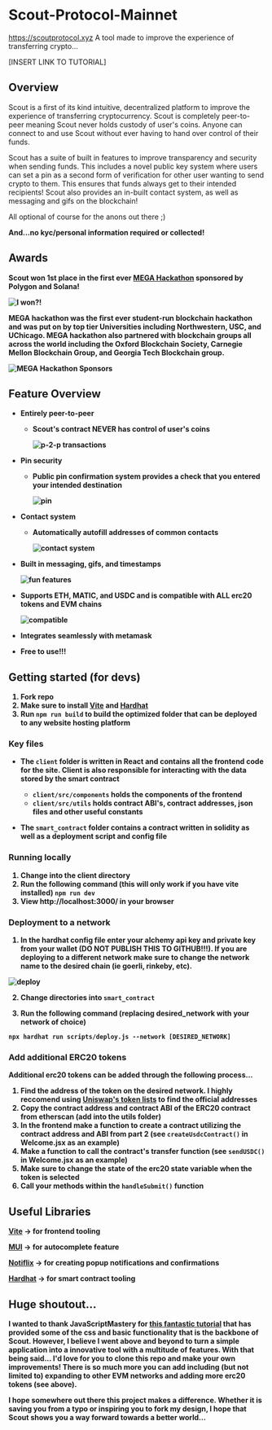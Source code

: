 # Scout-Protocol-Mainnet
https://scoutprotocol.xyz
A tool made to improve the experience of transferring crypto...

[INSERT LINK TO TUTORIAL]

## Overview

Scout is a first of its kind intuitive, decentralized platform to improve the experience of transferring cryptocurrency. Scout is completely peer-to-peer meaning Scout never holds custody of user's coins. Anyone can connect to and use Scout without ever having to hand over control of their funds.

Scout has a suite of built in features to improve transparency and security when sending funds. This includes a novel public key system where users can set a pin as a second form of verification for other user wanting to send crypto to them. This ensures that funds always get to their intended recipients! Scout also provides an in-built contact system, as well as messaging and gifs on the blockchain! 

All optional of course for the anons out there ;) 

<b>And...no kyc/personal information required or collected!<b>

## Awards
Scout won 1st place in the first ever [MEGA Hackathon](https://www.megahackathon.com/#Feature6_0) sponsored by Polygon and Solana!

![I won?!](./readme_images/mega.png)

MEGA hackathon was the first ever student-run blockchain hackathon and was put on by top tier Universities including Northwestern, USC, and UChicago. MEGA hackathon also partnered with blockchain groups all across the world including the Oxford Blockchain Society, Carnegie Mellon Blockchain Group, and Georgia Tech Blockchain group.


![MEGA Hackathon Sponsors](./readme_images/hackathon_sponsors.png)

## Feature Overview

* Entirely peer-to-peer
  * Scout's contract NEVER has control of user's coins

    ![p-2-p transactions](./readme_images/p2p.png)

* Pin security
  * Public pin confirmation system provides a check that you entered your intended destination

    ![pin](./readme_images/pin.png)
  
* Contact system
  * Automatically autofill addresses of common contacts

    ![contact system](./readme_images/contacts.png)
  
 * Built in messaging, gifs, and timestamps

    ![fun features](./readme_images/transactions.png)
  
 * Supports ETH, MATIC, and USDC and is compatible with ALL erc20 tokens and EVM chains

    ![compatible](./readme_images/compatible.png)
  
 * Integrates seamlessly with metamask
 * Free to use!!!


## Getting started (for devs)
1. Fork repo
2. Make sure to install [Vite](https://vitejs.dev/) and [Hardhat](https://hardhat.org/)
3. Run ```npm run build``` to build the optimized folder that can be deployed to any website hosting platform

### Key files
  - The ```client``` folder is written in React and contains all the frontend code for the site. Client is also responsible for interacting with the data stored by the smart contract
    - ```client/src/components``` holds the components of the frontend
    - ```client/src/utils``` holds contract ABI's, contract addresses, json files and other useful constants

  -  The ```smart_contract``` folder contains a contract written in solidity as well as a deployment script and config file


### Running locally
1. Change into the client directory
2. Run the following command (this will only work if you have vite installed)
    ```npm run dev```
3. View http://localhost:3000/ in your browser

### Deployment to a network

1. In the hardhat config file enter your alchemy api key and private key from your wallet (DO NOT PUBLISH THIS TO GITHUB!!!). If you are deploying to a different network make sure to change the network name to the desired chain (ie goerli, rinkeby, etc).

![deploy](./readme_images/deploy.png)

2. Change directories into ```smart_contract``` 

3. Run the following command (replacing desired_network with your network of choice)

  ```npx hardhat run scripts/deploy.js --network [DESIRED_NETWORK]```


### Add additional ERC20 tokens
Additional erc20 tokens can be added through the following process...

  1. Find the address of the token on the desired network. I highly reccomend using [Uniswap's token lists](https://tokenlists.org/) to find the official addresses
  2. Copy the contract address and contract ABI of the ERC20 contract from etherscan (add into the utils folder)
  3. In the frontend make a function to create a contract utilizing the contract address and ABI from part 2 (see ```createUsdcContract()``` in Welcome.jsx as an example)
  4. Make a function to call the contract's transfer function (see ```sendUSDC()``` in Welcome.jsx as an example)
  5. Make sure to change the state of the erc20 state variable when the token is selected
  6. Call your methods within the ```handleSubmit()``` function


## Useful Libraries
[Vite](https://vitejs.dev/) -> for frontend tooling

[MUI](https://mui.com/) -> for autocomplete feature

[Notiflix](https://notiflix.github.io/) -> for creating popup notifications and confirmations

[Hardhat](https://hardhat.org/) -> for smart contract tooling

## Huge shoutout...
I wanted to thank JavaScriptMastery for [this fantastic tutorial](https://www.youtube.com/watch?v=Wn_Kb3MR_cU&list=PLoclJQ4TxDnBgL_WQmYpN7OcIAiYRkJCt&index=4) that has provided some of the css and basic functionality that is the backbone of Scout. However, I believe I went above and beyond to turn a simple application into a innovative tool with a multitude of features. With that being said... I'd love for you to clone this repo and make your own improvements! There is so much more you can add including (but not limited to) expanding to other EVM networks and adding more erc20 tokens (see above). 

I hope somewhere out there this project makes a difference. Whether it is saving you from a typo or inspiring you to fork my design, I hope that Scout shows you a way forward towards a better world...






